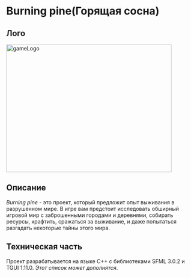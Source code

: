 # Burning pine(Горящая сосна) 
## Лого
<img width="440" height="340" alt="gameLogo" src="https://github.com/user-attachments/assets/db6e7d08-e316-4a7d-9fcc-3ad297cfee16" />

## Описание
_Burning pine_ - это проект, который предложит опыт выживания в разрушенном мире. В игре вам предстоит исследовать обширный игровой мир с заброшенными городами и деревнями, собирать ресурсы, крафтить, сражаться за выживание, и даже попытаться разгадать некоторые тайны этого мира.

 ## Техническая часть
 Проект разрабатывается на языке С++ с библиотеками SFML 3.0.2 и TGUI 1.11.0. *Этот список может дополнятся*. 
